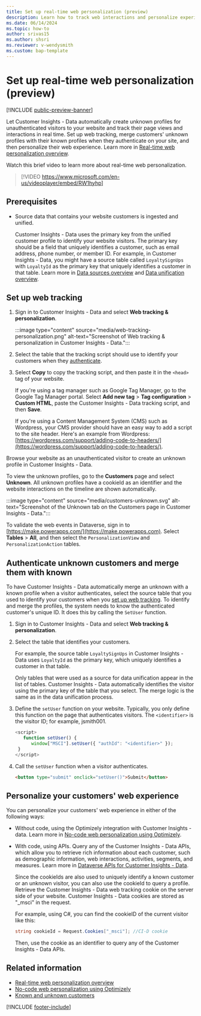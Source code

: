 ```yaml
---
title: Set up real-time web personalization (preview)
description: Learn how to track web interactions and personalize experiences in real time with Customer Insights - Data.
ms.date: 06/14/2024
ms.topic: how-to
author: srivas15
ms.author: shsri
ms.reviewer: v-wendysmith
ms.custom: bap-template
---
```


# Set up real-time web personalization (preview)

[!INCLUDE [public-preview-banner](includes/public-preview-banner.md)]

Let Customer Insights - Data automatically create unknown profiles for unauthenticated visitors to your website and track their page views and interactions in real time. Set up web tracking, merge customers' unknown profiles with their known profiles when they authenticate on your site, and then personalize their web experience. Learn more in [Real-time web personalization overview](real-time-web-personalization-overview.md).

Watch this brief video to learn more about real-time web personalization.

> [!VIDEO https://www.microsoft.com/en-us/videoplayer/embed/RW1hyhp]

## Prerequisites

- Source data that contains your website customers is ingested and unified.

  Customer Insights - Data uses the primary key from the unified customer profile to identify your website visitors. The primary key should be a field that uniquely identifies a customer, such as email address, phone number, or member ID. For example, in Customer Insights - Data, you might have a source table called `LoyaltySignUps` with `LoyaltyId` as the primary key that uniquely identifies a customer in that table. Learn more in [Data sources overview](data-sources.md) and [Data unification overview](data-unification.md).

## Set up web tracking

1. Sign in to Customer Insights - Data and select **Web tracking & personalization**.

   :::image type="content" source="media/web-tracking-personalization.png" alt-text="Screenshot of Web tracking & personalization in Customer Insights - Data.":::

1. Select the table that the tracking script should use to identify your customers when they [authenticate](#authenticate-unknown-customers-and-merge-them-with-known).

1. Select **Copy** to copy the tracking script, and then paste it in the `<head>` tag of your website.

   If you're using a tag manager such as Google Tag Manager, go to the Google Tag Manager portal. Select **Add new tag** > **Tag configuration** > **Custom HTML**, paste the Customer Insights - Data tracking script, and then **Save**.

   If you're using a Content Management System (CMS) such as Wordpress, your CMS provider should have an easy way to add a script to the site header. Here's an example from Wordpress: [https://wordpress.com/support/adding-code-to-headers/](https://wordpress.com/support/adding-code-to-headers/).

Browse your website as an unauthenticated visitor to create an unknown profile in Customer Insights - Data.

To view the unknown profiles, go to the **Customers** page and select **Unknown**. All unknown profiles have a cookieId as an identifier and the website interactions on the timeline are shown automatically.

  :::image type="content" source="media/customers-unknown.svg" alt-text="Screenshot of the Unknown tab on the Customers page in Customer Insights - Data.":::

To validate the web events in Dataverse, sign in to [https://make.powerapps.com/](https://make.powerapps.com). Select **Tables** > **All**, and then select the `PersonalizationView` and `PersonalizationAction` tables.

## Authenticate unknown customers and merge them with known

To have Customer Insights - Data automatically merge an unknown with a known profile when a visitor authenticates, select the source table that you used to identify your customers when you [set up web tracking](#set-up-web-tracking). To identify and merge the profiles, the system needs to know the authenticated customer's unique ID. It does this by calling the `SetUser` function.

1. Sign in to Customer Insights - Data and select **Web tracking & personalization**.

1. Select the table that identifies your customers.

   For example, the source table `LoyaltySignUps` in Customer Insights - Data uses `LoyaltyId` as the primary key, which uniquely identifies a customer in that table.

   Only tables that were used as a source for data unification appear in the list of tables. Customer Insights - Data automatically identifies the visitor using the primary key of the table that you select. The merge logic is the same as in the data unification process.

1. Define the `setUser` function on your website. Typically, you only define this function on the page that authenticates visitors. The `<identifier>` is the visitor ID; for example, jsmith001.

    ``` javascript
    <script>
       function setUser() {
          window["MSCI"].setUser({ "authId": "<identifier>" });
     }
    </script>
    ```

1. Call the `setUser` function when a visitor authenticates.

   ``` html
   <button type="submit" onclick="setUser()">Submit</button>
   ```

## Personalize your customers' web experience

You can personalize your customers' web experience in either of the following ways:

- Without code, using the Optimizely integration with Customer Insights - data. Learn more in [No-code web personalization using Optimizely](optimizely-integration.md).

- With code, using APIs. Query any of the Customer Insights - Data APIs, which allow you to retrieve rich information about each customer, such as demographic information, web interactions, activities, segments, and measures. Learn more in [Dataverse APIs for Customer Insights - Data](dv-odata.md).

  Since the cookieIds are also used to uniquely identify a known customer or an unknown visitor, you can also use the cookieId to query a profile. Retrieve the Customer Insights - Data web tracking cookie on the server side of your website. Customer Insights - Data cookies are stored as "_msci" in the request.

  For example, using C#, you can find the cookieID of the current visitor like this:

  ```csharp
  string cookieId = Request.Cookies["_msci"]; //CI-D cookie
  ```

  Then, use the cookie as an identifier to query any of the Customer Insights - Data APIs.

## Related information

- [Real-time web personalization overview](real-time-web-personalization-overview.md)
- [No-code web personalization using Optimizely](optimizely-integration.md)
- [Known and unknown customers](customer-profiles.md#known-and-unknown-customers)

[!INCLUDE [footer-include](includes/footer-banner.md)]
